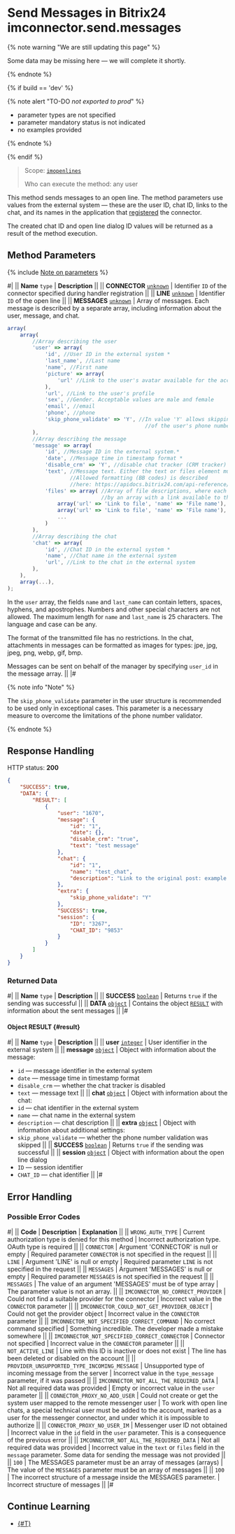 # Send Messages in Bitrix24 imconnector.send.messages

{% note warning "We are still updating this page" %}

Some data may be missing here — we will complete it shortly.

{% endnote %}

{% if build == 'dev' %}

{% note alert "TO-DO _not exported to prod_" %}

- parameter types are not specified
- parameter mandatory status is not indicated
- no examples provided

{% endnote %}

{% endif %}

> Scope: [`imopenlines`](../../scopes/permissions.md)
>
> Who can execute the method: any user

This method sends messages to an open line. The method parameters use values from the external system — these are the user ID, chat ID, links to the chat, and its names in the application that [registered](./imconnector-register.md) the connector.

The created chat ID and open line dialog ID values will be returned as a result of the method execution.

## Method Parameters

{% include [Note on parameters](../../../_includes/required.md) %}

#|
|| **Name**
`type` | **Description** ||
|| **CONNECTOR**
[`unknown`](../../data-types.md) | Identifier `ID` of the connector specified during handler registration ||
|| **LINE**
[`unknown`](../../data-types.md) | Identifier `ID` of the open line ||
|| **MESSAGES**
[`unknown`](../../data-types.md) | Array of messages. Each message is described by a separate array, including information about the user, message, and chat.

```js
array(
    array(
        //Array describing the user
        'user' => array(
            'id', //User ID in the external system *
            'last_name', //Last name
            'name', //First name
            'picture' => array(
                'url' //Link to the user's avatar available for the account
            ),
            'url', //Link to the user's profile
            'sex', //Gender. Acceptable values are male and female
            'email', //email
            'phone', //phone
            'skip_phone_validate' => 'Y', //In value 'Y' allows skipping validation 
                                            //of the user's phone number. By default         
        ),
        //Array describing the message
        'message' => array(
            'id', //Message ID in the external system.*
            'date', //Message time in timestamp format *
            'disable_crm' => 'Y', //disable chat tracker (CRM tracker)
            'text', //Message text. Either the text or files element must be specified. 
                    //Allowed formatting (BB codes) is described 
                    //here: https://apidocs.bitrix24.com/api-reference/chats/messages/index.html
            'files' => array( //Array of file descriptions, where each file is described 
                              //by an array with a link available to the account
                array('url' => 'Link to file', 'name' => 'File name'),
                array('url' => 'Link to file', 'name' => 'File name'),
                ...
            )
        ),
        //Array describing the chat
        'chat' => array(
            'id', //Chat ID in the external system *
            'name', //Chat name in the external system
            'url', //Link to the chat in the external system
        ),
    ),
    array(...),
);

```
In the `user` array, the fields `name` and `last_name` can contain letters, spaces, hyphens, and apostrophes. Numbers and other special characters are not allowed. The maximum length for `name` and `last_name` is 25 characters. The language and case can be any.

The format of the transmitted file has no restrictions. In the chat, attachments in messages can be formatted as images for types: jpe, jpg, jpeg, png, webp, gif, bmp.

Messages can be sent on behalf of the manager by specifying `user_id` in the message array.
||
|#

{% note info "Note" %}

The `skip_phone_validate` parameter in the user structure is recommended to be used only in exceptional cases. This parameter is a necessary measure to overcome the limitations of the phone number validator.

{% endnote %}

## Response Handling

HTTP status: **200**

```json
{
    "SUCCESS": true,
    "DATA": {
        "RESULT": [
            {
                "user": "1670",
                "message": {
                    "id": "1",
                    "date": {},
                    "disable_crm": "true",
                    "text": "test message"
                },
                "chat": {
                    "id": "1",
                    "name": "test_chat",
                    "description": "Link to the original post: example.com"
                },
                "extra": {
                    "skip_phone_validate": "Y"
                },
                "SUCCESS": true,
                "session": {
                    "ID": "3267",
                    "CHAT_ID": "9853"
                }
            }
        ]
    }
}
```

### Returned Data

#|
|| **Name**
`type` | **Description** ||
|| **SUCCESS**
[`boolean`](../../data-types.md) | Returns `true` if the sending was successful ||
|| **DATA**
[`object`](../../data-types.md) | Contains the object [`RESULT`](#result) with information about the sent messages ||
|#

#### Object RESULT {#result}

#|
|| **Name**
`type` | **Description** ||
|| **user**
[`integer`](../../data-types.md) | User identifier in the external system ||
|| **message**
[`object`](../../data-types.md) | Object with information about the message:
- `id` — message identifier in the external system
- `date` — message time in timestamp format
- `disable_crm` — whether the chat tracker is disabled
- `text` — message text
 ||
|| **chat**
[`object`](../../data-types.md) | Object with information about the chat:
- `id` — chat identifier in the external system
- `name` — chat name in the external system
- `description` — chat description
  ||
|| **extra**
[`object`](../../data-types.md) | Object with information about additional settings:
- `skip_phone_validate` — whether the phone number validation was skipped ||
|| **SUCCESS**
[`boolean`](../../data-types.md) | Returns `true` if the sending was successful ||
|| **session**
[`object`](../../data-types.md) | Object with information about the open line dialog
- `ID` — session identifier
- `CHAT_ID` — chat identifier   ||
|#

## Error Handling

### Possible Error Codes

#|
|| **Code** | **Description** | **Explanation** ||
|| `WRONG_AUTH_TYPE` | Current authorization type is denied for this method | Incorrect authorization type. OAuth type is required ||
|| `CONNECTOR` | Argument 'CONNECTOR' is null or empty | Required parameter `CONNECTOR` is not specified in the request ||
|| `LINE` | Argument 'LINE' is null or empty | Required parameter `LINE` is not specified in the request ||
|| `MESSAGES` | Argument 'MESSAGES' is null or empty | Required parameter `MESSAGES` is not specified in the request ||
|| `MESSAGES` | The value of an argument 'MESSAGES' must be of type array | The parameter value is not an array. ||
|| `IMCONNECTOR_NO_CORRECT_PROVIDER` | Could not find a suitable provider for the connector | Incorrect value in the `CONNECTOR` parameter ||
|| `IMCONNECTOR_COULD_NOT_GET_PROVIDER_OBJECT` | Could not get the provider object | Incorrect value in the `CONNECTOR` parameter ||
|| `IMCONNECTOR_NOT_SPECIFIED_CORRECT_COMMAND` | No correct command specified | Something incredible. The developer made a mistake somewhere ||
|| `IMCONNECTOR_NOT_SPECIFIED_CORRECT_CONNECTOR` | Connector not specified | Incorrect value in the `CONNECTOR` parameter ||
|| `NOT_ACTIVE_LINE` | Line with this ID is inactive or does not exist | The line has been deleted or disabled on the account ||
|| `PROVIDER_UNSUPPORTED_TYPE_INCOMING_MESSAGE` | Unsupported type of incoming message from the server | Incorrect value in the `type_message` parameter, if it was passed ||
|| `IMCONNECTOR_NOT_ALL_THE_REQUIRED_DATA` | Not all required data was provided | Empty or incorrect value in the `user` parameter ||
|| `CONNECTOR_PROXY_NO_ADD_USER` | Could not create or get the system user mapped to the remote messenger user | To work with open line chats, a special technical user must be added to the account, marked as a user for the messenger connector, and under which it is impossible to authorize ||
|| `CONNECTOR_PROXY_NO_USER_IM` | Messenger user ID not obtained | Incorrect value in the `id` field in the `user` parameter. This is a consequence of the previous error ||
|| `IMCONNECTOR_NOT_ALL_THE_REQUIRED_DATA` | Not all required data was provided | Incorrect value in the `text` or `files` field in the `message` parameter. Some data for sending the message was not provided ||
|| `100` | The MESSAGES parameter must be an array of messages (arrays) | The value of the `MESSAGES` parameter must be an array of messages ||
|| `100` | The incorrect structure of a message inside the MESSAGES parameter. | Incorrect structure of messages ||
|#

## Continue Learning

- [{#T}](../../../tutorials/openlines/example-connector.md)